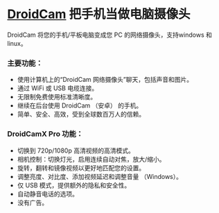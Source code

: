 # [DroidCam](https://dev47apps.com/) 把手机当做电脑摄像头



DroidCam 将您的手机/平板电脑变成您 PC 的网络摄像头，支持windows 和 linux。

### 主要功能：
- 使用计算机上的“DroidCam 网络摄像头”聊天，包括声音和图片。
- 通过 WiFi 或 USB 电缆连接。
- 无限制免费使用标准清晰度。
- 继续在后台使用 DroidCam （安卓） 的手机。
- 简单、安全、高效，受到全球数百万人的信赖。

### DroidCamX Pro 功能：
- 切换到 720p/1080p 高清视频的高清模式。
- 相机控制：切换灯光，启用连续自动对焦，放大/缩小。
- 旋转，翻转和镜像视频以更好地匹配您的设置。
- 调整亮度、对比度、添加视频延迟和调整音量 （Windows）。
- 仅 USB 模式，提供额外的隐私和安全性。
- 自动静音电话的选项。
- 没有广告。